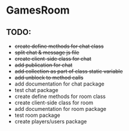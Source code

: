 # GamesRoom

## TODO:
* ~~create define methods for chat class~~
* ~~split chat & message js file~~
* ~~create client-side class for chat~~
* ~~add publication for chat~~
* ~~add collection as part of class static variable~~
* ~~add unblock to method calls~~
* add documentation for chat package
* test chat package
* create define methods for room class
* create client-side class for room
* add documentation for room package
* test room package
* create players/users package
